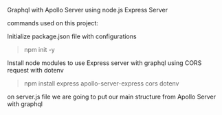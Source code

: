 Graphql with Apollo Server using node.js Express Server

commands used on this project:

Initialize package.json file with configurations

> npm init -y

Install node modules to use Express server with graphql using CORS request with dotenv

> npm install express apollo-server-express cors dotenv

on server.js file we are going to put our main structure from Apollo Server with graphql
